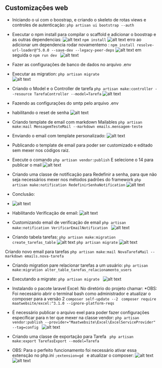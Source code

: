 ## Customizações web
* Iniciando o ui com o boostrap, e criando o skeleto de rotas views e controles de autenticação:
```php artisan ui bootstrap --auth```
* Executar o npm install para compilar o scaffold e adicionar o boostrap e as outras dependencias:
![alt text](image.png)
``` npm install ```
![alt text](image-1.png) erro ao adicionar um dependencia rodar novamentemo :
```npm install resolve-url-loader@^5.0.0 --save-dev --legacy-peer-deps```
![alt text](image-2.png)
em seguida o 
```npm run dev ```
![alt text](image-3.png)

* Fazer as configurações de banco de dados no arquivo .env
* Executar as migration:
```php artisan migrate```  
![alt text](image-4.png)

* Criando o Model e o Controller de tarefa
```php artisan make:controller --resource TarefaController --model=Tarefa```
![alt text](image-5.png)

* Fazendo as configurações do smtp pelo arquivo .env
* habilitando o reset de senha
![alt text](image-6.png)

* Criando template de email com markdown Mailables
```php artisan make:mail MensagemTesteMail --markdown emails.mensagem-teste```
* Enviando o email com template personalizado:
![alt text](image-7.png)

* Publicando o template de email para poder ser customizado e editado sem mexer nos códigos raiz.
* Execute o comando
 ```php artisan vendor:publish```
 E selecione o 14 para publicar o mail
 ![alt text](image-8.png)
 * Criando uma classe de notificação para Redefinir a senha, para que não seja necessários mexer nos métodos padrões do framework
 ```php artisan make:notification RedefinirSenhaNotification```
 ![alt text](image-9.png)

 * Conclusão:
 * ![alt text](image-10.png)

* Habilitando Verificação de email:
![alt text](image-11.png)

* Customizando email de verificação de email
```php artisan make:notification VerificarEmailNotification ```
![alt text](image-12.png)

* Criando tabela tarefas:
```php artisan make:migration create_tarefas_table```
![alt text](image-13.png)
```php artisan migrate```
![alt text](image-14.png)

Criando novo email para tarefas
```php artisan make:mail NovaTarefaMail --markdown emails.nova-tarefa```

* Criando migration pare relacionar tarefas a um usuário:
```php artisan make:migration alter_table_tarefas_relacionamento_users```

* Executando a migrate:
```php artisan migrate ```
![alt text](image-15.png)

* Instalando o pacote laravel Excel:
No diretório do projeto chamar:
*OBS: Foi necessário abrir o terminal bash como administrador e atualizar o composer para a versão 2 ```composer self-update --2 ```
```composer require maatwebsite/excel:^3.1.0 --ignore-platform-reqs```
* É necessário publicar o arquivo exel para poder fazer configurações específicar para n ter que mexer na classe vendor:
```php artisan vendor:publish --provider="Maatwebsite\Excel\ExcelServiceProvider" --tag=config ```
![alt text](image-16.png)

* Criando uma classe de exportação para Tarefa
``` php artisan make:export TarefasExport --model=Tarefa```
* OBS: Para o perfeito funcionamento foi necessário ativar essa extensção no php.ini ```;extension=gd ``` e atualizar o composer:
![alt text](image-17.png)
![alt text](image-18.png)